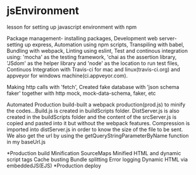 # jsEnvironment
lesson for setting up javascript environment with npm

Package management- installing packages, 
Development web server- setting up express, 
Automation using npm scripts, 
Transpiling with babel, 
Bundling with webpack, 
Linting using eslint, 
Test and continous integration using:
  'mocha' as the testing framework,
  'chai as the assertion library,
  'JSdom' as the helper library and 
  'node' as the location to run test files, 
Continuos Integration with Travis-ci for mac and linux(travis-ci.org)
and appveyor for windows machine(ci.appveyor.com).

Making http calls with 'fetch',
Created fake database with 'json schema faker' together with http mock,
mock-data-schema, faker, etc

Automated Production build-built a webpack production(prod.js) to minify
the codes...Build.js is created in buildScripts folder. DistServer.js is also created in the buildScripts folder and the content of the srcServer.js is copied and pasted into it but 
without the webpack features. Compression is imported into distServer.js in order to know
the size of the file to be sent. 
We also get the url by using the getQueryStringParameterByName function in my baseUrl.js

*Production build
  Minification
  SourceMaps
  Minified HTML and dynamic script tags
  Cache busting
  Bundle splitting
  Error logging
  Dynamic HTML via embeddedJS(EJS)
*Production deploy

